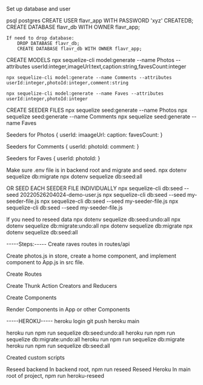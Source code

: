 Set up database and user

psql postgres
CREATE USER flavr_app WITH PASSWORD 'xyz' CREATEDB;
CREATE DATABASE flavr_db WITH OWNER flavr_app;

    If need to drop database:
        DROP DATABASE flavr_db;
        CREATE DATABASE flavr_db WITH OWNER flavr_app;

CREATE MODELS
npx sequelize-cli model:generate --name Photos --attributes userId:integer,imageUrl:text,caption:string,favesCount:integer

    npx sequelize-cli model:generate --name Comments --attributes userId:integer,photoId:integer,comment:string

    npx sequelize-cli model:generate --name Faves --attributes userId:integer,photoId:integer

CREATE SEEDER FILES
npx sequelize seed:generate --name Photos
npx sequelize seed:generate --name Comments
npx sequelize seed:generate --name Faves

Seeders for Photos
{ userId: imaageUrl: caption: favesCount: }

Seeders for Comments
{ userId: photoId: comment: }

Seeders for Faves
{ userId: photoId: }

Make sure .env file is in backend root and migrate and seed.
npx dotenv sequelize db:migrate
npx dotenv sequelize db:seed:all

OR SEED EACH SEEDER FILE INDIVIDUALLY
npx sequelize-cli db:seed --seed 20220526204024-demo-user.js
npx sequelize-cli db:seed --seed my-seeder-file.js
npx sequelize-cli db:seed --seed my-seeder-file.js
npx sequelize-cli db:seed --seed my-seeder-file.js

If you need to reseed data
npx dotenv sequelize db:seed:undo:all
npx dotenv sequelize db:migrate:undo:all
npx dotenv sequelize db:migrate
npx dotenv sequelize db:seed:all

-----Steps:-----
Create raves routes in routes/api

Create photos.js in store, create a home component, and implement component to App.js in src file.

Create Routes

Create Thunk Action Creators and Reducers

Create Components

Render Components in App or other Components

-----HEROKU-----
heroku login
git push heroku main

heroku run npm run sequelize db:seed:undo:all
heroku run npm run sequelize db:migrate:undo:all
heroku run npm run sequelize db:migrate
heroku run npm run sequelize db:seed:all

Created custom scripts

Reseed backend In backend root, npm run reseed
Reseed Heroku In main root of project, npm run heroku-reseed

